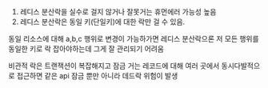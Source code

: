 1. 레디스 분산락을 실수로 걸지 않거나 잘못거는 휴먼에러 가능성 높음
2. 레디스 분산락은 동일 키(단일키)에 대한 락만 걸 수 있음.

동일 리소스에 대해 a,b,c 행위로 변경이 가능하가면 레디스 분산락으론 저 모든 행위를 동일한 키로 락 잡아야하는데 그게 잘 관리되기 어려움

비관적 락은 트랜잭션이 복잡해지고 잠금 거는 레코드에 대해 여러 곳에서 동시다발적으로 접근하면 같은 api 잠금 뿐만 아니라 데드락 위험이 발생